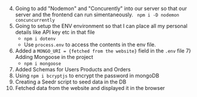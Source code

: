 4) Going to add "Nodemon" and "Concurently" into our server so that our server and the frontend can run simentaneously.
   ``` npm i -D nodemon concuncurrently```
5) Going to setup the ENV environment so that I can place all my personal details like API key etc in that file
   -  ```npm i dotenv```
   -  Use ```process.env``` to access the contents in the env file.
6) Added a ```MONGO_URI = {fetched from the website}``` field in the ```.env``` file
7} Adding Mongoose in the project
   -  ```npm i mongoose```
8) Added Schemas for Users Products and Orders
9) Using ```npm i bcryptjs``` to encrypt the password in mongoDB
10)   Creating a Seedr script to seed data in the DB
11)   Fetched data from the website and displayed it in the browser
